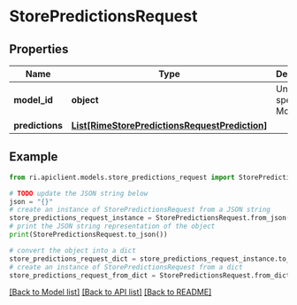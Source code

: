 # StorePredictionsRequest


## Properties

Name | Type | Description | Notes
------------ | ------------- | ------------- | -------------
**model_id** | **object** | Uniquely specifies a Model. | [optional] 
**predictions** | [**List[RimeStorePredictionsRequestPrediction]**](RimeStorePredictionsRequestPrediction.md) |  | 

## Example

```python
from ri.apiclient.models.store_predictions_request import StorePredictionsRequest

# TODO update the JSON string below
json = "{}"
# create an instance of StorePredictionsRequest from a JSON string
store_predictions_request_instance = StorePredictionsRequest.from_json(json)
# print the JSON string representation of the object
print(StorePredictionsRequest.to_json())

# convert the object into a dict
store_predictions_request_dict = store_predictions_request_instance.to_dict()
# create an instance of StorePredictionsRequest from a dict
store_predictions_request_from_dict = StorePredictionsRequest.from_dict(store_predictions_request_dict)
```
[[Back to Model list]](../README.md#documentation-for-models) [[Back to API list]](../README.md#documentation-for-api-endpoints) [[Back to README]](../README.md)


